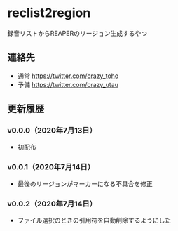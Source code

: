 # reclist2region

録音リストからREAPERのリージョン生成するやつ

## 連絡先

+ 通常 https://twitter.com/crazy_toho
+ 予備 https://twitter.com/crazy_utau

## 更新履歴

### v0.0.0（2020年7月13日）

+ 初配布

### v0.0.1（2020年7月14日）

+ 最後のリージョンがマーカーになる不具合を修正

### v0.0.2（2020年7月14日）

+ ファイル選択のときの引用符を自動削除するようにした

